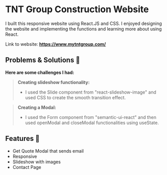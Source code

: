 # TNT Group Construction Website

I built this responsive website using React.JS and CSS. I enjoyed designing the website and implementing the functions and learning more about using React.

Link to website: <b><a>https://www.mytntgroup.com/</a></b>

## Problems & Solutions 💭

**Here are some challenges I had:**

> **Creating slideshow functionality:**
>
> - I used the Slide component from "react-slideshow-image" and used CSS to create the smooth transition effect.

> **Creating a Modal:**
>
> - I used the Form component from "semantic-ui-react" and then used openModal and closeModal functionalities using useState.


## Features 📝

- Get Quote Modal that sends email
- Responsive
- Slideshow with images
- Contact Page 
